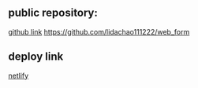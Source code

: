 ## public repository:
[github link](https://github.com/lidachao111222/web_form)
https://github.com/lidachao111222/web_form

## deploy link
[netlify]()